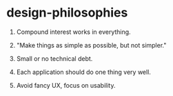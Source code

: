 # design-philosophies

1. Compound interest works in everything.

2. "Make things as simple as possible, but not simpler."

3. Small or no technical debt.

4. Each application should do one thing very well.

5. Avoid fancy UX, focus on usability.
